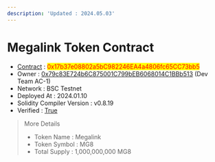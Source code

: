 ```yaml
---
description: 'Updated : 2024.05.03'
---
```


# Megalink Token Contract



* [Contract](https://testnet.bscscan.com/address/0x17b37e08802a5bC982246EA4a4806fc65CC73bb5) : <mark style="color:red;">0x17b37e08802a5bC982246EA4a4806fc65CC73bb5</mark>
* Owner : [0x79c83E724b6C875001C799bEB6068014C1BBb513](https://testnet.bscscan.com/address/0x79c83E724b6C875001C799bEB6068014C1BBb513) (Dev Team AC-1)
* Network : BSC Testnet
* Deployed At : 2024.01.10
* Solidity Compiler Version : v0.8.19
* Verified : [True](https://testnet.bscscan.com/token/0x17b37e08802a5bC982246EA4a4806fc65CC73bb5#code)

> More Details
>
> * Token Name : Megalink
> * Token Symbol : MG8
> * Total Supply : 1,000,000,000 MG8
